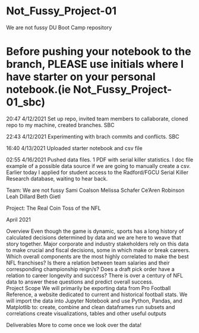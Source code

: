 # Not_Fussy_Project-01
We are not fussy DU Boot Camp repository
# Before pushing your notebook to the branch, PLEASE use initials where I have starter on your personal notebook.(ie Not_Fussy_Project-01_sbc) 
20:47 4/12/2021 Set up repo, invited team members to callaborate, cloned repo to my machine, created branches. SBC

22:43 4/12/2021 Experimenting with brach commits and conflicts. SBC

16:40 4/13/2021 Uploaded starter notebook and csv file

02:55 4/16/2021 Pushed data files. 1 PDF with serial killer statistics. I doc file example of a possible data source if we are going to manually create a csv.
      Earlier today I applied for student access to the Radford/FGCU Serial Killer Research database, waiting to hear back.
      
Team: We are not fussy
Sami Coalson
Melissa Schafer
Ce’Aren Robinson
Leah Dillard
Beth Gietl

Project: The Real Coin Toss of the NFL

April 2021

Overview
Even though the game is dynamic, sports has a long history of calculated decisions determined by data and we are here to weave that story together. Major corporate and industry stakeholders rely on this data to make crucial and fiscal decisions, some in which make or break careers. Which overall components are the most highly correlated to make the best NFL franchises? Is there a relation between team salaries and their corresponding championship reign/s? Does a draft pick order have a relation to career longevity and success? There is over a century of NFL data to answer these questions and predict overall success.  
Project Scope
We will primarily be exporting data from Pro Football Reference, a website dedicated to current and historical football stats. We will import the data into Jupyter Notebook and use Python, Pandas, and Matplotlib to: 
create, combine and clean dataframes 
run subsets and correlations
create visualizations, tables and other useful outputs

Deliverables
More to come once we look over the data!

